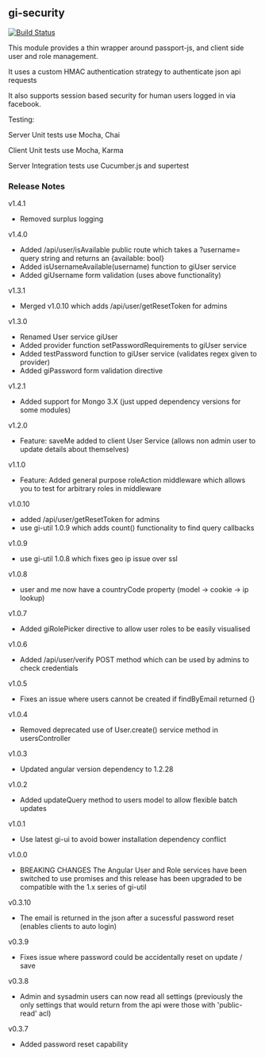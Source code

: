 gi-security
-------------

[![Build Status](https://drone.io/github.com/GoIncremental/gi-security/status.png)](https://drone.io/github.com/GoIncremental/gi-security/latest)

This module provides a thin wrapper around passport-js, and client side user and role management.

It uses a custom HMAC authentication strategy to authenticate json api requests

It also supports session based security for human users logged in via facebook.

Testing:

Server Unit tests use Mocha, Chai

Client Unit tests use Mocha, Karma

Server Integration tests use Cucumber.js and supertest

### Release Notes
v1.4.1
- Removed surplus logging

v1.4.0
- Added /api/user/isAvailable public route which takes a ?username= query string and
returns an {available: bool}
- Added isUsernameAvailable(username) function to giUser service
- Added giUsername form validation (uses above functionality)

v1.3.1
- Merged v1.0.10 which adds /api/user/getResetToken for admins

v1.3.0
- Renamed User service giUser
- Added provider function setPasswordRequirements to giUser service
- Added testPassword function to giUser service (validates regex given to provider)
- Added giPassword form validation directive

v1.2.1
- Added support for Mongo 3.X (just upped dependency versions for some modules)

v1.2.0
- Feature: saveMe added to client User Service (allows non admin user to update details about themselves)

v1.1.0
- Feature: Added general purpose roleAction middleware which allows you to test for arbitrary roles in middleware

v1.0.10
- added /api/user/getResetToken for admins
- use gi-util 1.0.9 which adds count() functionality to find query callbacks

v1.0.9
- use gi-util 1.0.8 which fixes geo ip issue over ssl

v1.0.8
- user and me now have a countryCode property (model -> cookie -> ip lookup)

v1.0.7
- Added giRolePicker directive to allow user roles to be easily visualised

v1.0.6
- Added /api/user/verify POST method which can be used by admins to check credentials

v1.0.5
- Fixes an issue where users cannot be created if findByEmail returned {}

v1.0.4
- Removed deprecated use of User.create() service method in usersController

v1.0.3
- Updated angular version dependency to 1.2.28

v1.0.2
- Added updateQuery method to users model to allow flexible batch updates

v1.0.1
- Use latest gi-ui to avoid bower installation dependency conflict

v1.0.0
- BREAKING CHANGES  The Angular User and Role services have been switched to use promises and this release has been upgraded to be compatible with the 1.x series of gi-util

v0.3.10
- The email is returned in the json after a sucessful password reset (enables clients to auto login)

v0.3.9
- Fixes issue where password could be accidentally reset on update / save

v0.3.8
- Admin and sysadmin users can now read all settings (previously the only settings that would return from the api were those with 'public-read' acl)

v0.3.7
- Added password reset capability
